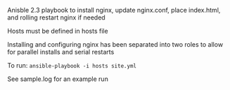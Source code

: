 Anisble 2.3 playbook to install nginx, update nginx.conf, place index.html, and rolling restart nginx if needed

Hosts must be defined in hosts file

Installing and configuring nginx has been separated into two roles to allow for parallel installs and serial restarts

To run:
	`ansible-playbook -i hosts site.yml`

See sample.log for an example run
